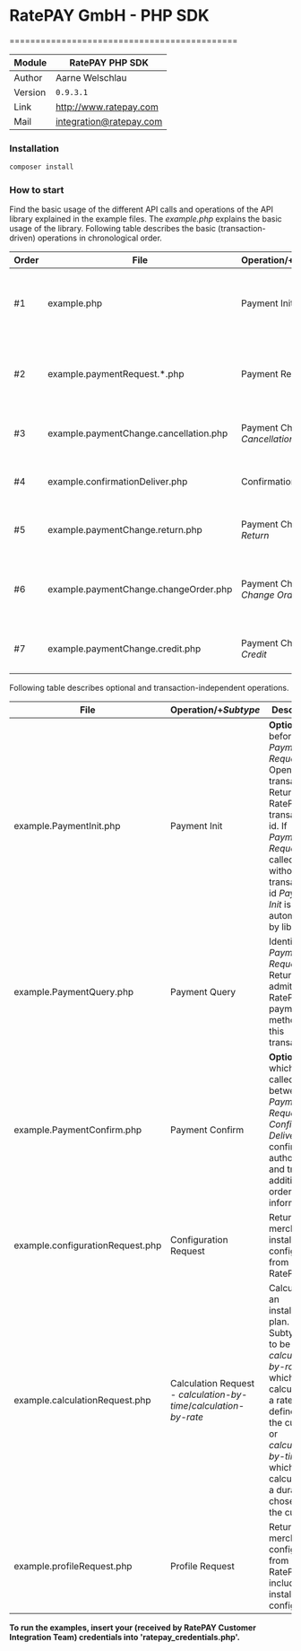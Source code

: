 # RatePAY GmbH - PHP SDK
============================================

|Module | RatePAY PHP SDK
|------|----------
|Author | Aarne Welschlau
|Version | `0.9.3.1`
|Link | http://www.ratepay.com
|Mail | integration@ratepay.com

### Installation
```bash
composer install
```

### How to start

Find the basic usage of the different API calls and operations of the API library explained in the example files. The *example.php* explains the basic usage of the library.
Following table describes the basic (transaction-driven) operations in chronological order.

|Order|File|Operation/+*Subtype*|Information|Description|
|-|-|-|-|-|
|#1|example.php|Payment Init|Head|Shows the basic functionality of the RatePAY library|
|#2|example.paymentRequest.*.php|Payment Request|Head, customer, shopping basket, payment|Call for authorization. Different examples for all payment methods|
|#3|example.paymentChange.cancellation.php|Payment Change - *Cancellation*|Head, shopping basket|Informs RatePAY of a cancelled order or item|
|#4|example.confirmationDeliver.php|Confirmation Deliver|Head, shopping basket|Informs RatePAY of a shipped order or item|
|#5|example.paymentChange.return.php|Payment Change - *Return*|Head, shopping basket|Informs RatePAY of a returned order or item|
|#6|example.paymentChange.changeOrder.php|Payment Change - *Change Order*|Head, shopping basket|Informs RatePAY of a totally changed shopping basket|
|#7|example.paymentChange.credit.php|Payment Change - *Credit*|Head, shopping basket|Informs RatePAY of a subsequent refund or fee|

Following table describes optional and transaction-independent operations.

|File|Operation/+*Subtype*|Description|
|-|-|-|
|example.PaymentInit.php|Payment Init|**Optional** call before *Payment Request*. Opens new transaction. Returns RatePAY transaction id. If *Payment Request* is called without transaction id *Payment Init* is called automatically by library|
|example.PaymentQuery.php|Payment Query|Identical to *Payment Request*. Returns all admitted RatePAY payment methods for this transaction|
|example.PaymentConfirm.php|Payment Confirm|**Optional** call which is called between *Payment Request* and *Confirmation Deliver* to confirm authorization and transmit additional order information|
|example.configurationRequest.php|Configuration Request|Returns the merchant installment configuration from RatePAY|
|example.calculationRequest.php|Calculation Request - *calculation-by-time*/*calculation-by-rate*|Calculates an installment plan. Subtype has to be *calculation-by-rate* which calculates by a rate defined by the customer or *calculation-by-time* which calculates by a duration chosen by the customer|
|example.profileRequest.php|Profile Request|Returns the merchant configuration from RatePAY, includes the installment configuration|

**To run the examples, insert your (received by RatePAY Customer Integration Team) credentials into 'ratepay_credentials.php'.**
